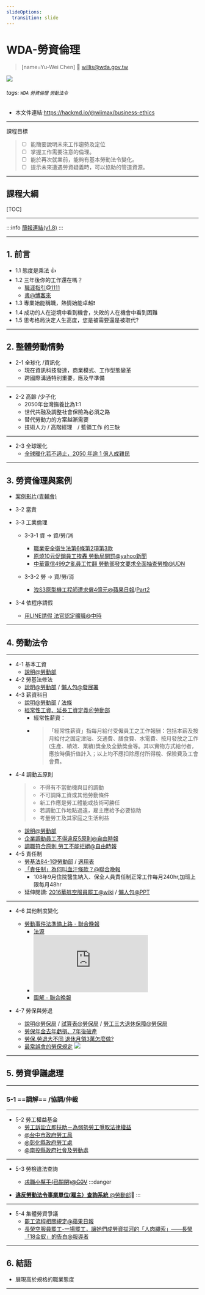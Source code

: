 ```yaml
---
slideOptions:
  transition: slide
---
```

# WDA-勞資倫理

>[name=Yu-Wei Chen] :email: willis@wda.gov.tw 


![](https://i.imgur.com/aRRjvBQ.png)
###### tags: `WDA` `勞資倫理` `勞動法令`

- 本文件連結:https://hackmd.io/@wiimax/business-ethics


---


課程目標
> - [ ] 能簡要說明未來工作趨勢及定位
> - [ ] 掌握工作需要注意的倫理。
> - [ ] 能於再次就業前，能夠有基本勞動法令變化。
> - [ ] 提示未來遭遇勞資疑義時，可以協助的管道資源。

----

## 課程大綱
[TOC]



---

:::info
[簡報連結(v1.8)](https://drive.google.com/file/d/1Wi0HAQbTzXDo5KZZA6SHjPR3JyRPGCLS/view?usp=sharing)
:::

---

## 1. 前言

- 1.1 <span><!-- .element: class="fragment highlight-red" -->態度</span>是乘法 :+1: 
- 1.2 三年後你的工作還在嗎？ 
    - [職涯指引@1111](https://career.1111.com.tw/careerroute/intro.aspx) 
    - [書@博客來](https://www.books.com.tw/products/0010641668?gclid=Cj0KCQiA6JjgBRDbARIsANfu58H-p3-As3JAC-GV3lH8_twgb06FTGFmMvBYodJiLsVn_pNAJzpfnPYaAtLAEALw_wcB)
- 1.3 專業始能稱職，熱情始能卓越:exclamation: 
- 1.4 成功的人在逆境中看到<span><!-- .element: class="fragment highlight-red" -->機會</span>，失敗的人在機會中看到<span><!-- .element: class="fragment highlight-blue" -->困難</span>
- 1.5 思考格局決定人生高度，您是被需要還是被取代? 

---

## 2. 整體勞動情勢

- 2-1 全球化 /資訊化
    - 現在資訊科技發達，商業模式、工作型態變革
    - 跨國際溝通特別重要，應及早準備

----

- 2-2 高齡 /少子化
    - 2050年台灣撫養比為1:1
    - 世代共融及調整社會保險為必須之路
    - 替代勞動力的方案越漸需要
    - 技術人力 / 高階經理　/ 藍領工作 的三缺

----

- 2-3 全球暖化
    - [全球暖化若不遏止，2050 年逾 1 億人成難民](http://technews.tw/2018/03/20/climate-change-could-force-more-than-140-million-people-from-their-homes-by-2050/)

---

## 3. 勞資倫理與案例

- [案例影片(青輔會)](https://www.youtube.com/embed/9cL-N2HGFBU?rel=0)

- 3-2 當責

- 3-3 工業倫理

    - 3-3-1 資 -> 資/勞/消
        - [職業安全衛生法第6條第2項第3款](https://laws.mol.gov.tw/FLAW/FLAWDOC01.aspx?lsid=FL015013&flno=6)
        - [原燒10元促銷員工挨轟 勞動局開罰@yahoo新聞](https://tw.news.yahoo.com/%E5%8E%9F%E7%87%9210%E5%85%83%E4%BF%83%E9%8A%B7%E5%93%A1%E5%B7%A5%E6%8C%A8%E8%BD%9F-%E5%8B%9E%E5%8B%95%E5%B1%80%E9%96%8B%E7%BD%B0-080115527.html)
        - [中華電信499之亂員工忙翻 勞動部發文要求全面抽查勞檢@UDN](https://udn.com/news/story/7238/3136151)

    - 3-3-2 勞 -> 資/勞/消 
        - [洩S3原型機工程師遭求償4億元@蘋果日報](https://tw.appledaily.com/new/realtime/20130520/180954/)/[Part2](https://davidli.pixnet.net/blog/post/38697303-%E5%88%A4%E8%B3%A094%E8%90%AC%EF%BC%9B%E8%80%95%E8%88%886146%E8%A6%81%E4%BB%96%E8%B3%A04%E5%84%84%EF%BC%8C3%E5%BA%A6%E8%AA%BF%E8%A7%A3%E7%84%A1%E5%85%B1%E8%AD%98%28)


- 3-4 依程序請假 
    - [用LINE請假 法官認定曠職@中時](https://www.chinatimes.com/newspapers/20150414000404-260114)


---


## 4. 勞動法令

----

- 4-1 基本工資 
    - [說明@勞動部](https://www.mol.gov.tw/topic/3067/5990/5999/) 
- 4-2 勞基法修法 
    - [說明@勞動部](https://www.mol.gov.tw/topic/34395/) / [懶人包@發展署](https://www.wda.gov.tw/News_Content.aspx?n=8DC97C01DCF594B0&sms=B765994FC1B39759&s=E3ED33F423CF9F61)
- 4-3 薪資科目 
    - [說明@勞動部](https://www.mol.gov.tw/topic/3067/5991/6008/19156/) / [法條](https://laws.mol.gov.tw/FLAW/FLAWDOC01.aspx?lsid=FL014930&flno=2)
    - [經常性工資、延長工資定義＠勞動部](https://statdb.mol.gov.tw/html/com/st0302.htm)
        - 經常性薪資：
        - > 「經常性薪資」指每月給付受僱員工之工作報酬：包括本薪及按月給付之固定津貼、交通費、膳食費、水電費、按月發放之工作(生產、績效、業績)獎金及全勤獎金等。其以實物方式給付者，應按時價折值計入；以上均不應扣除應付所得稅、保險費及工會會費。
- 4-4 調動五原則 
    > - 不得有不當動機與目的調動
    > - 不可調降工資或其他勞動條件
    > - 新工作應是勞工體能或技術可勝任
    > - 若調動工作地點過遠，雇主應給予必要協助
    > - 考量勞工及其家庭之生活利益
    - [說明@勞動部](https://www.mol.gov.tw/service/19851/19852/19859/14647/) 
    - [企業調動員工不得違反5原則@自由時報](https://ec.ltn.com.tw/article/paper/1296556)
    - [調職符合原則 勞工不能拒絕@自由時報](https://m.ltn.com.tw/news/weeklybiz/paper/1296557)
- 4-5 責任制 
    - [勞基法84-1@勞動部](https://www.mol.gov.tw/topic/3067/14530/19536/) / [適用表](https://www.mol.gov.tw/media/5758696/%E5%8B%9E%E5%8B%95%E5%9F%BA%E6%BA%96%E6%B3%95%E7%AC%AC84%E6%A2%9D%E4%B9%8B1%E5%B7%A5%E4%BD%9C%E8%80%85.pdf)
    - [「責任制」為何叫血汗條款？@聯合晚報](https://udn.com/news/story/7269/3703744)
        - 108年9月住院醫生納入、保全人員責任制正常工作每月240hr,加班上限每月48hr
    - 延伸閱讀: [2016華航空服員罷工@wiki](https://zh.wikipedia.org/wiki/2016%E5%B9%B4%E4%B8%AD%E8%8F%AF%E8%88%AA%E7%A9%BA%E7%A9%BA%E6%9C%8D%E5%93%A1%E7%BD%B7%E5%B7%A5%E4%BA%8B%E4%BB%B6) / [懶人包@PPT](https://www.ptt.cc/bbs/Gossiping/M.1466701116.A.483.html)

----
- 4-6 其他制度變化
   - [勞動事件法準備上路 - 聯合晚報](https://udn.com/news/story/7238/4143200)
        - [法源](https://law.moj.gov.tw/LawClass/LawAll.aspx?pcode=B0010064)
        - ![](https://pgw.udn.com.tw/gw/photo.php?u=https://uc.udn.com.tw/photo/2019/11/04/6/7023924.jpg&x=0&y=0&sw=0&sh=0&sl=W&fw=300&exp=3600)
        - [圖解 - 聯合晚報](https://theme.udn.com/theme/story/7490/3771763)



- 4-7 勞保與勞退 
    - [說明@勞保局](https://www.bli.gov.tw/sub.aspx?a=xTzPGZpitfk%3D) / [試算表@勞保局](https://www.bli.gov.tw/0014163.html) / [勞工三大退休保障@勞保局](https://www.bli.gov.tw/Files/12845)
    - [勞保年金去年虧損、7年後破產](https://www.thenewslens.com/article/112782)
    - [勞保.勞退大不同 退休月領3萬怎麼做?](https://www.youtube.com/watch?v=UqpIMX6hn1Q)
    - [最常誤會的勞保規定](https://tw.appledaily.com/headline/20200824/B4QK2MSZN5AKPD6JLXZCJ76LXI/)
       ![](https://i.imgur.com/JHJHxGj.png)

----

## 5. 勞資爭議處理

---



### 5-1 ==調解== /協調/仲裁

----

- 5-2 勞工權益基金
    - [勞工訴訟立即扶助－為弱勢勞工爭取法律權益](https://www.laf.org.tw/index.php?action=media_detail&p=1&id=192) 
    - [@台中市政府勞工局](https://www.labor.taichung.gov.tw/23939/23987/23993/362714/post)
    - [@彰化縣政府勞工處](https://labor.chcg.gov.tw/07other/other01_list.asp?topsn=2119)
    - [@南投縣政府社會及勞動處](https://www.nantou.gov.tw/big5/link.asp?cid=1210&cid1=1216&dptid=376480000AU130000)

----

- 5-3 勞檢違法查詢 
    - [~~求職小幫手(已關閉)@G0V~~](http://jobhelper.g0v.ronny.tw/) 
:::danger


- [**違反勞動法令事業單位(雇主）查詢系統** @勞動部](https://announcement.mol.gov.tw/):100:
:::     
----
- 5-4 集體勞資爭議
    - [罷工流程相關規定@蘋果日報](https://img.appledaily.com.tw/images/twapple/640pix/20180728/LA01/LA01_003.jpg)
    - [長榮空服員罷工-一場罷工，讓她們成勞資拔河的「人肉繩索」——長榮「18金釵」的告白@報導者](https://www.twreporter.org/a/eva-air-flight-attendants-strike-18-members-interview)
---

## 6. 結語
 - 展現高於規格的職業態度 

---